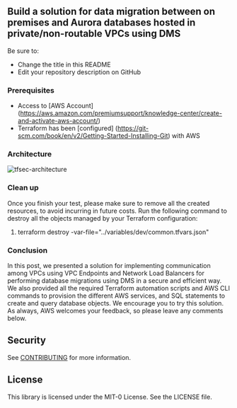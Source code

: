 ## Build a solution for data migration between on premises and Aurora databases hosted in private/non-routable VPCs using DMS

Be sure to:

* Change the title in this README
* Edit your repository description on GitHub


### Prerequisites
- Access to [AWS Account] (https://aws.amazon.com/premiumsupport/knowledge-center/create-and-activate-aws-account/)
- Terraform has been [configured] (https://git-scm.com/book/en/v2/Getting-Started-Installing-Git) with AWS

### Architecture
![tfsec-architecture](images/tfsec.png)

### Clean up

Once you finish your test, please make sure to remove all the created resources, to avoid incurring in future costs. Run the following command to destroy all the objects managed by your Terraform configuration:

1. terraform destroy -var-file="../variables/dev/common.tfvars.json"

### Conclusion

In this post, we presented a solution for implementing communication among VPCs using VPC Endpoints and Network Load Balancers for performing database migrations using DMS in a secure and efficient way. We also provided all the required Terraform automation scripts and AWS CLI commands to provision the different AWS services, and SQL statements to create and query database objects. We encourage you to try this solution. As always, AWS welcomes your feedback, so please leave any comments below.


## Security

See [CONTRIBUTING](CONTRIBUTING.md#security-issue-notifications) for more information.

## License

This library is licensed under the MIT-0 License. See the LICENSE file.

